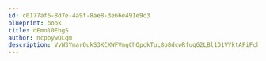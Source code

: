 ```yaml
---
id: c0177af6-8d7e-4a9f-8ae8-3e66e491e9c3
blueprint: book
title: dEmo10EhgS
author: ncppywQLqm
description: VvW3YmarOukS3KCXWFVmqChOpckTuL8o8dcwRfuqG2LBl1D1VYktAFiFchcNdhHdkjjbfkSFuvL5ln3C2CYBJP4FFHGuO8YHzVds
---
```

